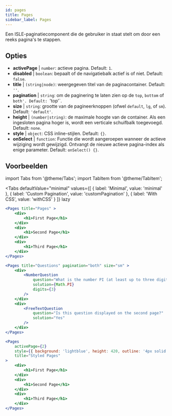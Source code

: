 ```yaml
---
id: pages 
title: Pages
sidebar_label: Pages
---
```


Een ISLE-paginatiecomponent die de gebruiker in staat stelt om door een reeks pagina's te stappen.

## Opties

* __activePage__ | `number`: actieve pagina. Default: `1`.
* __disabled__ | `boolean`: bepaalt of de navigatiebalk actief is of niet. Default: `false`.
* __title__ | `(string|node)`: weergegeven titel van de paginacontainer. Default: `''`.
* __pagination__ | `string`: om de paginering te laten zien op de `top`, `bottom` of `both'. Default: `'top'`.
* __size__ | `string`: grootte van de pagineerknoppen (ofwel `default`, `lg`, of `sm`). Default: `'default'`.
* __height__ | `(number|string)`: de maximale hoogte van de container. Als een ingesloten pagina hoger is, wordt een verticale schuifbalk toegevoegd. Default: `none`.
* __style__ | `object`: CSS inline-stijlen. Default: `{}`.
* __onSelect__ | `function`: Functie die wordt aangeroepen wanneer de actieve wijziging wordt gewijzigd. Ontvangt de nieuwe actieve pagina-index als enige parameter. Default: `onSelect() {}`.


## Voorbeelden

import Tabs from '@theme/Tabs';
import TabItem from '@theme/TabItem';

<Tabs
    defaultValue="minimal"
    values={[
        { label: 'Minimal', value: 'minimal' },
        { label: 'Custom Pagination', value: 'customPagination' },
        { label: 'With CSS', value: 'withCSS' }
    ]}
    lazy
>

<TabItem value="minimal">

```jsx live
<Pages title="Pages" >
    <div>
        <h1>First Page</h1>
    </div>
    <div>
        <h1>Second Page</h1>
    </div>
    <div>
        <h1>Third Page</h1>
    </div>
</Pages>
```

</TabItem>

<TabItem value="customPagination" >

```jsx live
<Pages title="Questions" pagination="both" size="sm" >
    <div>
        <NumberQuestion
            question="What is the number PI (at least up to three digits after the decimal point)?"
            solution={Math.PI}
            digits={3}
        />
    </div>
    <div>
        <FreeTextQuestion 
            question="Is this question displayed on the second page?"
            solution="Yes" 
        />
    </div>
</Pages>
```
</TabItem>

<TabItem value="withCSS">

```jsx live
<Pages 
    activePage={2}
    style={{ background: 'lightblue', height: 420, outline: '4px solid black' }} 
    title="Styled Pages"
>
    <div>
        <h1>First Page</h1>
    </div>
    <div>
        <h1>Second Page</h1>
    </div>
    <div>
        <h1>Third Page</h1>
    </div>
</Pages>
```

</TabItem>

</Tabs>

